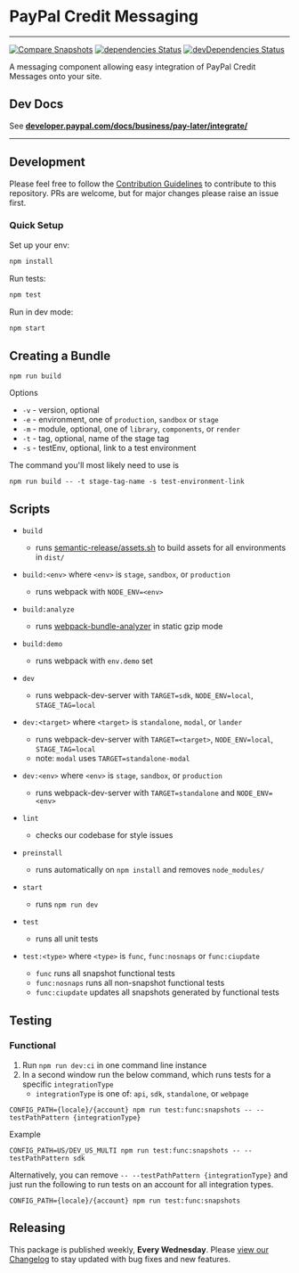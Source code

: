 # PayPal Credit Messaging

---

[![Compare Snapshots](https://github.com/paypal/paypal-messaging-components/actions/workflows/snapshotCompare.yml/badge.svg)](https://github.com/paypal/paypal-messaging-components/actions/workflows/snapshotCompare.yml) [![dependencies Status](https://david-dm.org/paypal/paypal-messaging-components/status.svg)](https://david-dm.org/paypal/paypal-messaging-components) [![devDependencies Status](https://david-dm.org/paypal/paypal-messaging-components/dev-status.svg)](https://david-dm.org/paypal/paypal-messaging-components?type=dev)

A messaging component allowing easy integration of PayPal Credit Messages onto your site.

## Dev Docs

See **[developer.paypal.com/docs/business/pay-later/integrate/](https://developer.paypal.com/docs/business/pay-later/integrate/)**

---

## Development

Please feel free to follow the [Contribution Guidelines](./CONTRIBUTING.md) to contribute to this repository. PRs are welcome, but for major changes please raise an issue first.

### Quick Setup

Set up your env:

```bash
npm install
```

Run tests:

```bash
npm test
```

Run in dev mode:

```bash
npm start
```

## Creating a Bundle

```
npm run build
```

Options

-   `-v` - version, optional
-   `-e` - environment, one of `production`, `sandbox` or `stage`
-   `-m` - module, optional, one of `library`, `components`, or `render`
-   `-t` - tag, optional, name of the stage tag
-   `-s` - testEnv, optional, link to a test environment

The command you'll most likely need to use is

```
npm run build -- -t stage-tag-name -s test-environment-link
```

## Scripts

-   `build`

    -   runs [semantic-release/assets.sh](./scripts/semantic-release/assets.sh) to build assets for all environments in `dist/`

-   `build:<env>` where `<env>` is `stage`, `sandbox`, or `production`

    -   runs webpack with `NODE_ENV=<env>`

-   `build:analyze`

    -   runs [webpack-bundle-analyzer](https://github.com/webpack-contrib/webpack-bundle-analyzer) in static gzip mode

-   `build:demo`

    -   runs webpack with `env.demo` set

-   `dev`

    -   runs webpack-dev-server with `TARGET=sdk`, `NODE_ENV=local`, `STAGE_TAG=local`

-   `dev:<target>` where `<target>` is `standalone`, `modal`, or `lander`

    -   runs webpack-dev-server with `TARGET=<target>`, `NODE_ENV=local`, `STAGE_TAG=local`
    -   note: `modal` uses `TARGET=standalone-modal`

-   `dev:<env>` where `<env>` is `stage`, `sandbox`, or `production`

    -   runs webpack-dev-server with `TARGET=standalone` and `NODE_ENV=<env>`

-   `lint`

    -   checks our codebase for style issues

-   `preinstall`

    -   runs automatically on `npm install` and removes `node_modules/`

-   `start`

    -   runs `npm run dev`

-   `test`

    -   runs all unit tests

-   `test:<type>` where `<type>` is `func`, `func:nosnaps` or `func:ciupdate`
    -   `func` runs all snapshot functional tests
    -   `func:nosnaps` runs all non-snapshot functional tests
    -   `func:ciupdate` updates all snapshots generated by functional tests

## Testing

### Functional

1. Run `npm run dev:ci` in one command line instance
2. In a second window run the below command, which runs tests for a specific `integrationType`
    - `integrationType` is one of: `api`, `sdk`, `standalone`, or `webpage`

```
CONFIG_PATH={locale}/{account} npm run test:func:snapshots -- --testPathPattern {integrationType}
```

Example

```
CONFIG_PATH=US/DEV_US_MULTI npm run test:func:snapshots -- --testPathPattern sdk
```

Alternatively, you can remove `-- --testPathPattern {integrationType}` and just run the following to run tests on an account for all integration types.

```
CONFIG_PATH={locale}/{account} npm run test:func:snapshots
```

## Releasing

This package is published weekly, **Every Wednesday**. Please [view our Changelog](CHANGELOG.md) to stay updated with bug fixes and new features.
